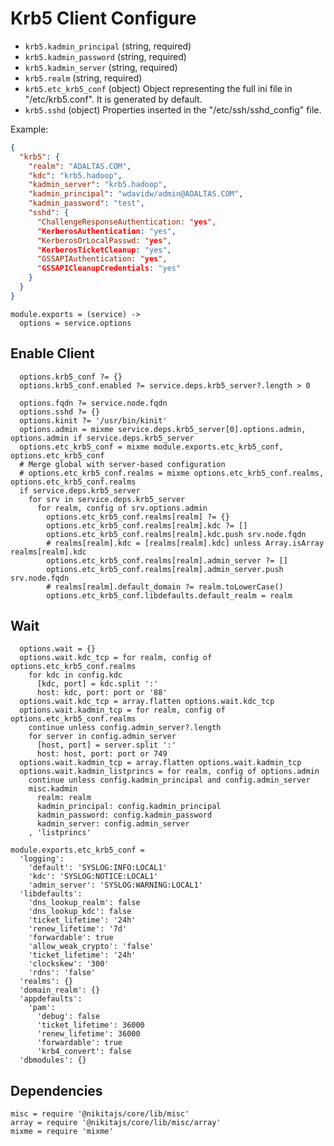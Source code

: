 
# Krb5 Client Configure

*   `krb5.kadmin_principal` (string, required)
*   `krb5.kadmin_password` (string, required)
*   `krb5.kadmin_server` (string, required)
*   `krb5.realm` (string, required)
*   `krb5.etc_krb5_conf` (object)
    Object representing the full ini file in "/etc/krb5.conf". It is
    generated by default.
*   `krb5.sshd` (object)
    Properties inserted in the "/etc/ssh/sshd_config" file.

Example:
```json
{
  "krb5": {
    "realm": "ADALTAS.COM",
    "kdc": "krb5.hadoop",
    "kadmin_server": "krb5.hadoop",
    "kadmin_principal": "wdavidw/admin@ADALTAS.COM",
    "kadmin_password": "test",
    "sshd": {
      "ChallengeResponseAuthentication: "yes",
      "KerberosAuthentication: "yes",
      "KerberosOrLocalPasswd: "yes",
      "KerberosTicketCleanup: "yes",
      "GSSAPIAuthentication: "yes",
      "GSSAPICleanupCredentials: "yes"
    }
  }
}
```

    module.exports = (service) ->
      options = service.options

## Enable Client

      options.krb5_conf ?= {}
      options.krb5_conf.enabled ?= service.deps.krb5_server?.length > 0

      options.fqdn ?= service.node.fqdn
      options.sshd ?= {}
      options.kinit ?= '/usr/bin/kinit'
      options.admin = mixme service.deps.krb5_server[0].options.admin, options.admin if service.deps.krb5_server
      options.etc_krb5_conf = mixme module.exports.etc_krb5_conf, options.etc_krb5_conf
      # Merge global with server-based configuration
      # options.etc_krb5_conf.realms = mixme options.etc_krb5_conf.realms, options.etc_krb5_conf.realms
      if service.deps.krb5_server
        for srv in service.deps.krb5_server
          for realm, config of srv.options.admin
            options.etc_krb5_conf.realms[realm] ?= {}
            options.etc_krb5_conf.realms[realm].kdc ?= []
            options.etc_krb5_conf.realms[realm].kdc.push srv.node.fqdn
            # realms[realm].kdc = [realms[realm].kdc] unless Array.isArray realms[realm].kdc
            options.etc_krb5_conf.realms[realm].admin_server ?= []
            options.etc_krb5_conf.realms[realm].admin_server.push srv.node.fqdn
            # realms[realm].default_domain ?= realm.toLowerCase()
            options.etc_krb5_conf.libdefaults.default_realm = realm

## Wait

      options.wait = {}
      options.wait.kdc_tcp = for realm, config of options.etc_krb5_conf.realms
        for kdc in config.kdc
          [kdc, port] = kdc.split ':'
          host: kdc, port: port or '88'
      options.wait.kdc_tcp = array.flatten options.wait.kdc_tcp
      options.wait.kadmin_tcp = for realm, config of options.etc_krb5_conf.realms
        continue unless config.admin_server?.length
        for server in config.admin_server
          [host, port] = server.split ':'
          host: host, port: port or 749
      options.wait.kadmin_tcp = array.flatten options.wait.kadmin_tcp
      options.wait.kadmin_listprincs = for realm, config of options.admin
        continue unless config.kadmin_principal and config.admin_server
        misc.kadmin
          realm: realm
          kadmin_principal: config.kadmin_principal
          kadmin_password: config.kadmin_password
          kadmin_server: config.admin_server
        , 'listprincs'

    module.exports.etc_krb5_conf =
      'logging':
        'default': 'SYSLOG:INFO:LOCAL1'
        'kdc': 'SYSLOG:NOTICE:LOCAL1'
        'admin_server': 'SYSLOG:WARNING:LOCAL1'
      'libdefaults':
        'dns_lookup_realm': false
        'dns_lookup_kdc': false
        'ticket_lifetime': '24h'
        'renew_lifetime': '7d'
        'forwardable': true
        'allow_weak_crypto': 'false'
        'ticket_lifetime': '24h'
        'clockskew': '300'
        'rdns': 'false'
      'realms': {}
      'domain_realm': {}
      'appdefaults':
        'pam':
          'debug': false
          'ticket_lifetime': 36000
          'renew_lifetime': 36000
          'forwardable': true
          'krb4_convert': false
      'dbmodules': {}

## Dependencies

    misc = require '@nikitajs/core/lib/misc'
    array = require '@nikitajs/core/lib/misc/array'
    mixme = require 'mixme'
